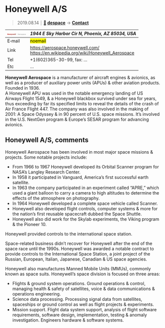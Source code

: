 # Honeywell A/S
> 2019.08.14 ┊ **[🚀](../index/index.md) [despace](index.md)** → **[Contact](contact.md)**

|[![](f/contact/h/honeywell_as_logo1_thumb.jpg)](f/contact/h/honeywell_as_logo1.png)|*1944 E Sky Harbor Cir N, Phoenix, AZ 85034, USA*|
|:--|:--|
|E‑mail| <mark>noemail</mark> |
|Link| <https://aerospace.honeywell.com/><br> <https://en.wikipedia.org/wiki/Honeywell_Aerospace> |
|Tel| +1(602)365-30-99, fax: … |
|Etc| … |

**Honeywell Aerospace** is a manufacturer of aircraft engines & avionics, as well as a producer of auxiliary power units (APUs) & other aviation products. Founded in 1936.  
A Honeywell APU was used in the notable emergency landing of US Airways Flight 1549, & a Honeywell blackbox survived under sea for years, thus exceeding by far its specified limits to reveal the details of the crash of Air France Flight 447. The company was also involved in the making of 2001: A Space Odyssey & in 90 percent of U.S. space missions. It’s involved in the U.S. NextGen program & Europe’s SESAR program for advancing avionics.


<p style="page-break-after:always"> </p>

## Honeywell A/S, comments

Honeywell Aerospace has been involved in most major space missions & projects. Some notable projects include:

   - From 1966 to 1967 Honeywell developed its Orbital Scanner program for NASA’s Langley Research Center.
   - In 1958 it participated in Vanguard, America’s first successful earth satellite.
   - In 1963 the company participated in an experiment called “APRE,” which used a giant balloon to carry a camera to high altitudes to determine the effects of the atmosphere on photography.
   - In 1964 Honeywell developed a complete space vehicle called Scanner.
   - Honeywell also developed flight controls, computer systems & more for the nation’s first reusable spacecraft dubbed the Space Shuttle.
   - Honeywell also did work for the Skylab experiments, the Viking program & the Pioneer 10.

Honeywell provided controls to the international space station.

Space-related business didn’t recover for Honeywell after the end of the space race until the 1990s. Honeywell was awarded a notable contract to provide controls to the International Space Station, a joint project of the Russian, European, Italian, Japanese, Canadian & US space agencies.

Honeywell also manufactures Manned Mobile Units (MMUs), commonly known as space suits. Honeywell’s space division is focused on three areas:

   - Flights & ground system operations. Ground operations & control, managing health & safety of satellites, voice & data communications & operations engineering.
   - Science data processing. Processing signal data from satellites, spaceships or ground control as well as flight projects & experiments.
   - Mission support. Flight data system support, analysis of flight software requirements, software design, implementation, testing & anomaly investigation. Engineers hardware & software systems.
